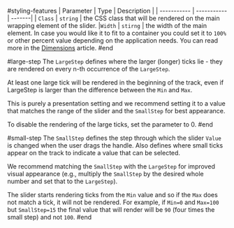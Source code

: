 #styling-features
| Parameter    | Type  | Description |
| ----------- | ----------- | -------|
| `Class` | `string` | the CSS class that will be rendered on the main wrapping element of the slider.
|`Width` | `stirng` | the width of the main element. In case you would like it to fit to a container you could set it to `100%` or other percent value depending on the application needs. You can read more in the [Dimensions](slug://common-features/dimensions) article.
#end

#large-step
The `LargeStep` defines where the larger (longer) ticks lie - they are rendered on every n-th occurrence of the `LargeStep`.

At least one large tick will be rendered in the beginning of the track, even if LargeStep is larger than the difference between the `Min` and `Max`.

This is purely a presentation setting and we recommend setting it to a value that matches the range of the slider and the `SmallStep` for best appearance.

To disable the rendering of the large ticks, set the parameter to 0.
#end

#small-step
The `SmallStep` defines the step through which the slider `Value` is changed when the user drags the handle. Also defines where small ticks appear on the track to indicate a value that can be selected.

We recommend matching the `SmallStep` with the `LargeStep` for improved visual appearance (e.g., multiply the `SmallStep` by the desired whole number and set that to the `LargeStep`).

The slider starts rendering ticks from the `Min` value and so if the `Max` does not match a tick, it will not be rendered. For example, if `Min=0` and `Max=100` but `SmallStep=15` the final value that will render will be `90` (four times the small step) and not `100`.
#end

